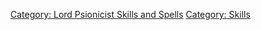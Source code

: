 [Category: Lord Psionicist Skills and
Spells](Category:_Lord_Psionicist_Skills_and_Spells "wikilink")
[Category: Skills](Category:_Skills "wikilink")

